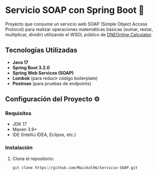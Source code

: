 # Servicio SOAP con Spring Boot 🚀

Proyecto que consume un servicio web SOAP (Simple Object Access Protocol) para realizar operaciones matemáticas básicas (sumar, restar, multiplicar, dividir) utilizando el WSDL público de [DNEOnline Calculator](http://www.dneonline.com/calculator.asmx?WSDL).

## Tecnologías Utilizadas
- **Java 17**
- **Spring Boot 3.2.0**
- **Spring Web Services (SOAP)**
- **Lombok** (para reducir código boilerplate)
- **Postman** (para pruebas de endpoints)

## Configuración del Proyecto ⚙️

### Requisitos
- JDK 17
- Maven 3.9+
- IDE (IntelliJ IDEA, Eclipse, etc.)

### Instalación
1. Clona el repositorio:
   ```bash
   git clone https://github.com/Maickol96/Servicio-SOAP.git
